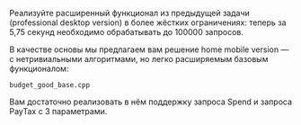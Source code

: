 Реализуйте расширенный функционал из предыдущей задачи (professional desktop version) в более жёстких ограничениях: теперь за 5,75 секунд необходимо обрабатывать до 100000 запросов.

В качестве основы мы предлагаем вам решение home mobile version — с нетривиальными алгоритмами, но легко расширяемым базовым функционалом:
```
budget_good_base.cpp
```

Вам достаточно реализовать в нём поддержку запроса Spend и запроса PayTax с 3 параметрами.
